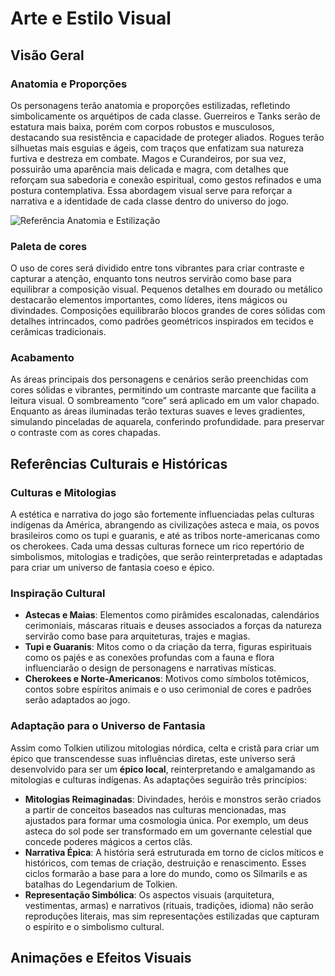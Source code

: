 # Arte e Estilo Visual

## Visão Geral

### Anatomia e Proporções

Os personagens terão anatomia e proporções estilizadas, refletindo simbolicamente os arquétipos de cada classe. Guerreiros e Tanks serão de estatura mais baixa, porém com corpos robustos e musculosos, destacando sua resistência e capacidade de proteger aliados. Rogues terão silhuetas mais esguias e ágeis, com traços que enfatizam sua natureza furtiva e destreza em combate. Magos e Curandeiros, por sua vez, possuirão uma aparência mais delicada e magra, com detalhes que reforçam sua sabedoria e conexão espiritual, como gestos refinados e uma postura contemplativa.
Essa abordagem visual serve para reforçar a narrativa e a identidade de cada classe dentro do universo do jogo.

![Referência Anatomia e Estilização](/img/gdd-imgs/anatomy_reference.png)

### Paleta de cores

O uso de cores será dividido entre tons vibrantes para criar contraste e capturar a atenção, enquanto tons neutros servirão como base para equilibrar a composição visual. Pequenos detalhes em dourado ou metálico destacarão elementos importantes, como líderes, itens mágicos ou divindades.
Composições equilibrarão blocos grandes de cores sólidas com detalhes intrincados, como padrões geométricos inspirados em tecidos e cerâmicas tradicionais.

### Acabamento

As áreas principais dos personagens e cenários serão preenchidas com cores sólidas e vibrantes, permitindo um contraste marcante que facilita a leitura visual.
O sombreamento “core” será aplicado em um valor chapado. Enquanto as áreas iluminadas terão texturas suaves e leves gradientes, simulando pinceladas de aquarela, conferindo profundidade. para preservar o contraste com as cores chapadas.

## Referências Culturais e Históricas

### Culturas e Mitologias

A estética e narrativa do jogo são fortemente influenciadas pelas culturas indígenas da América, abrangendo as civilizações asteca e maia, os povos brasileiros como os tupi e guaranis, e até as tribos norte-americanas como os cherokees. Cada uma dessas culturas fornece um rico repertório de simbolismos, mitologias e tradições, que serão reinterpretadas e adaptadas para criar um universo de fantasia coeso e épico.

### Inspiração Cultural

- **Astecas e Maias**: Elementos como pirâmides escalonadas, calendários cerimoniais, máscaras rituais e deuses associados a forças da natureza servirão como base para arquiteturas, trajes e magias.
- **Tupi e Guaranis**: Mitos como o da criação da terra, figuras espirituais como os pajés e as conexões profundas com a fauna e flora influenciarão o design de personagens e narrativas místicas.
- **Cherokees e Norte-Americanos**: Motivos como símbolos totêmicos, contos sobre espíritos animais e o uso cerimonial de cores e padrões serão adaptados ao jogo.

### Adaptação para o Universo de Fantasia

Assim como Tolkien utilizou mitologias nórdica, celta e cristã para criar um épico que transcendesse suas influências diretas, este universo será desenvolvido para ser um **épico local**, reinterpretando e amalgamando as mitologias e culturas indígenas. As adaptações seguirão três princípios:

- **Mitologias Reimaginadas**: Divindades, heróis e monstros serão criados a partir de conceitos baseados nas culturas mencionadas, mas ajustados para formar uma cosmologia única. Por exemplo, um deus asteca do sol pode ser transformado em um governante celestial que concede poderes mágicos a certos clãs.
- **Narrativa Épica**: A história será estruturada em torno de ciclos míticos e históricos, com temas de criação, destruição e renascimento. Esses ciclos formarão a base para a lore do mundo, como os Silmarils e as batalhas do Legendarium de Tolkien.
- **Representação Simbólica**: Os aspectos visuais (arquitetura, vestimentas, armas) e narrativos (rituais, tradições, idioma) não serão reproduções literais, mas sim representações estilizadas que capturam o espírito e o simbolismo cultural.

## Animações e Efeitos Visuais
